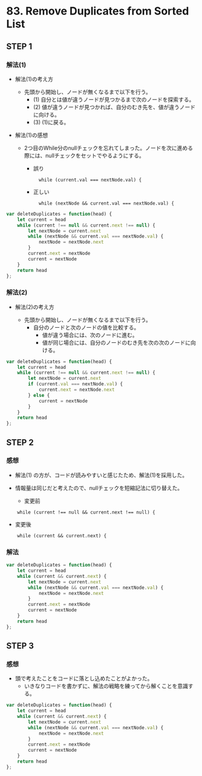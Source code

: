 # 83. Remove Duplicates from Sorted List

## STEP 1

### 解法(1)

* 解法(1)の考え方

  * 先頭から開始し、ノードが無くなるまで以下を行う。
    * (1) 自分とは値が違うノードが見つかるまで次のノードを探索する。
    * (2) 値が違うノードが見つかれば、自分のむき先を、値が違うノードに向ける。
    * (3) (1)に戻る。

* 解法(1)の感想 
  * 2つ目のWhile分のnullチェックを忘れてしまった。ノードを次に進める際には、nullチェックをセットでやるようにする。

    * 誤り 
      ```
        while (current.val === nextNode.val) {
      ```

    * 正しい
      ```
        while (nextNode && current.val === nextNode.val) {
      ```

```javascript
var deleteDuplicates = function(head) {
    let current = head
    while (current !== null && current.next !== null) {
        let nextNode = current.next
        while (nextNode && current.val === nextNode.val) {
            nextNode = nextNode.next
        }
        current.next = nextNode
        current = nextNode
    }
    return head
};
```

### 解法(2)

* 解法(2)の考え方

  * 先頭から開始し、ノードが無くなるまで以下を行う。
    * 自分のノードと次のノードの値を比較する。
      * 値が違う場合には、次のノードに進む。
      * 値が同じ場合には、自分のノードのむき先を次の次のノードに向ける。

```javascript
var deleteDuplicates = function(head) {
    let current = head
    while (current !== null && current.next !== null) {
        let nextNode = current.next
        if (current.val === nextNode.val) {
            current.next = nextNode.next
        } else {
            current = nextNode
        }
    }
    return head
};
```

## STEP 2

### 感想

* 解法(1) の方が、コードが読みやすいと感じたため、解法(1)を採用した。

* 情報量は同じだと考えたので、nullチェックを短縮記法に切り替えた。

  * 変更前

```
    while (current !== null && current.next !== null) {
```

  * 変更後

```
    while (current && current.next) {
```

### 解法

```javascript
var deleteDuplicates = function(head) {
    let current = head
    while (current && current.next) {
        let nextNode = current.next
        while (nextNode && current.val === nextNode.val) {
            nextNode = nextNode.next
        }
        current.next = nextNode
        current = nextNode
    }
    return head
};
```

## STEP 3

### 感想

* 頭で考えたことをコードに落とし込めたことがよかった。
  * いきなりコードを書かずに、解法の戦略を練ってから解くことを意識する。

```javascript
var deleteDuplicates = function(head) {
    let current = head 
    while (current && current.next) {
        let nextNode = current.next
        while (nextNode && current.val === nextNode.val) {
            nextNode = nextNode.next
        }
        current.next = nextNode
        current = nextNode
    }
    return head
};
```
